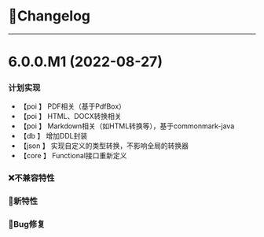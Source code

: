 
# 🚀Changelog

-------------------------------------------------------------------------------------------------------------

# 6.0.0.M1 (2022-08-27)

### 计划实现
* 【poi    】     PDF相关（基于PdfBox）
* 【poi    】     HTML、DOCX转换相关
* 【poi    】     Markdown相关（如HTML转换等），基于commonmark-java
* 【db     】     增加DDL封装
* 【json   】     实现自定义的类型转换，不影响全局的转换器
* 【core   】     Functional接口重新定义

### ❌不兼容特性

### 🐣新特性

### 🐞Bug修复